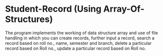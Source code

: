 # Student-Record (Using Array-Of-Structures)
The program implements the working of data structure array and use of file handling in which you can create records, further input a record, search a record based on roll no., name, semester and branch, delete a particular record based on Roll no., update a particular record based on Roll no.
